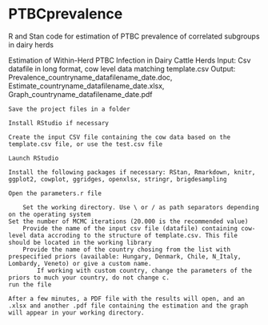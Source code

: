 # PTBCprevalence
R and Stan code for estimation of PTBC prevalence of correlated subgroups in dairy herds

Estimation of Within-Herd PTBC Infection in Dairy Cattle Herds
Input: Csv datafile in long format, cow level data matching template.csv
Output: Prevalence_countryname_datafilename_date.doc, Estimate_countryname_datafilename_date.xlsx, Graph_countryname_datafilename_date.pdf

    Save the project files in a folder

    Install RStudio if necessary

    Create the input CSV file containing the cow data based on the template.csv file, or use the test.csv file

    Launch RStudio

    Install the following packages if necessary: RStan, Rmarkdown, knitr, ggplot2, cowplot, ggridges, openxlsx, stringr, brigdesampling

    Open the parameters.r file

    	Set the working directory. Use \ or / as path separators depending on the operating system
	Set the number of MCMC iterations (20.000 is the recommended value)
    	Provide the name of the input csv file (datafile) containing cow-level data accroding to the structure of template.csv. This file should be located in the working library
    	Provide the name of the country chosing from the list with prespecified priors (available: Hungary, Denmark, Chile, N_Italy, Lombardy, Veneto) or give a custom name.
    		If working with custom country, change the parameters of the priors to much your country, do not change c.
	run the file

    After a few minutes, a PDF file with the results will open, and an .xlsx and another .pdf file containing the estimation and the graph will appear in your working directory.
